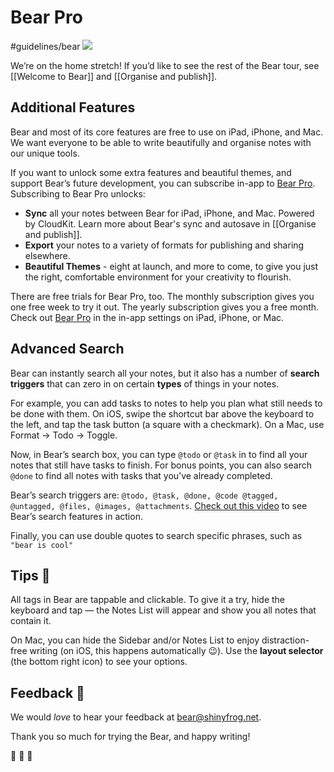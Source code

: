 # Bear Pro
#guidelines/bear
![](Bear%20Pro/Pro.jpg)

We’re on the home stretch! If you’d like to see the rest of the Bear tour, see [[Welcome to Bear]] and [[Organise and publish]].

## Additional Features
Bear and most of its core features are free to use on iPad, iPhone, and Mac. We want everyone to be able to write beautifully and organise notes with our unique tools.

If you want to unlock some extra features and beautiful themes, and support Bear’s future development, you can subscribe in-app to [Bear Pro](bear://x-callback-url/open-bear-pro).  Subscribing to Bear Pro unlocks:

* **Sync** all your notes between Bear for iPad, iPhone, and Mac. Powered by CloudKit. Learn more about Bear's sync and autosave in [[Organise and publish]]. 
* **Export** your notes to a variety of formats for publishing and sharing elsewhere.
* **Beautiful Themes** - eight at launch, and more to come, to give you just the right, comfortable environment for your creativity to flourish.

There are free trials for Bear Pro, too. The monthly subscription gives you one free week to try it out. The yearly subscription gives you a free month. Check out [Bear Pro](bear://x-callback-url/open-bear-pro) in the in-app settings on iPad, iPhone, or Mac.

## Advanced Search
Bear can instantly search all your notes, but it also has a number of **search triggers** that can zero in on certain **types** of things in your notes.

For example, you can add tasks to notes to help you plan what still needs to be done with them. On iOS, swipe the shortcut bar above the keyboard to the left, and tap the task button (a square with a checkmark). On a Mac, use Format -> Todo -> Toggle.

Now, in Bear’s search box, you can type `@todo` or `@task` in to find all your notes that still have tasks to finish. For bonus points, you can also search `@done` to find all notes with tasks that you’ve already completed.

Bear’s search triggers are: `@todo, @task, @done, @code @tagged, @untagged, @files, @images, @attachments`. 
[Check out this video](https://vimeo.com/182400202) to see Bear’s search features in action.

Finally, you can use double quotes to search specific phrases, such as `"bear is cool"`

## Tips 🎩
All tags in Bear are tappable and clickable. To give it a try, hide the keyboard and tap — the Notes List will appear and show you all notes that contain it.

On Mac, you can hide the Sidebar and/or Notes List to enjoy distraction-free writing (on iOS, this happens automatically 😉). Use the **layout selector** (the bottom right icon) to see your options.

## Feedback 💬
We would _love_ to hear your feedback at [bear@shinyfrog.net](mailto:bear@shinyfrog.net). 

Thank you so much for trying the Bear, and happy writing!

🎉 🐻 🎉